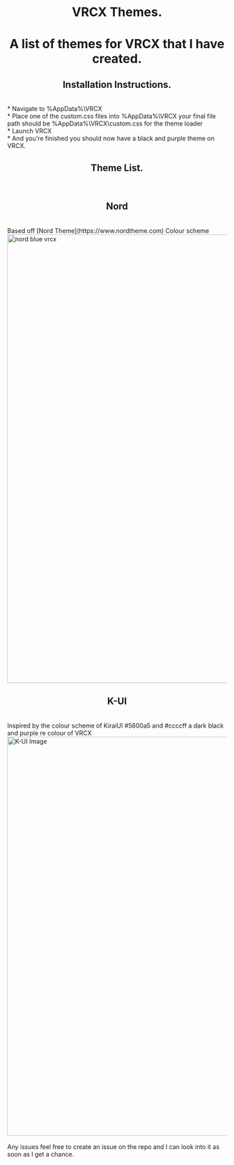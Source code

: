 <h1 align="center"> VRCX Themes. </h1>
<h1 align="center">A list of themes for VRCX that I have created. </h1>

<h2 align="center"> Installation Instructions. </h2> <br />
* Navigate to %AppData%\VRCX <br />
* Place one of the custom.css files into %AppData%\VRCX your final file path should be %AppData%\VRCX\custom.css for the theme loader <br />
* Launch VRCX<br />
* And you're finished you should now have a black and purple theme on VRCX.<br />

<h2 align="center"> Theme List. </h2> <br />
<h2 align="center"> Nord </h2> <br />
Based off [Nord Theme](https://www.nordtheme.com) Colour scheme <br/>
<img width="1029" alt="nord blue vrcx" src="https://user-images.githubusercontent.com/31026406/150814115-ac626382-fb99-4105-826a-9107a1929841.png"><br />
<h2 align="center"> K-UI </h2> <br />
Inspired by the colour scheme of KiraiUI #5600a5 and #ccccff a dark black and purple re colour of VRCX <br />
<img width="915" alt="K-UI Image" src="https://user-images.githubusercontent.com/31026406/149541580-e34d8894-22a4-4cb4-b1a3-e58e5ba5011f.png"> <br />
<br />
Any issues feel free to create an issue on the repo and I can look into it as soon as I get a chance.<br />
